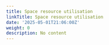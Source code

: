```yaml
---
title: Space resource utilisation
linkTitle: Space resource utilisation
date: '2025-05-01T21:06:00Z'
weight: 0
description: No content
---
```



